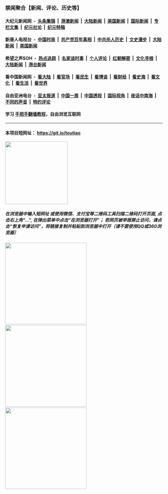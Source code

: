### 禁闻聚合【新闻、评论、历史等】

#### 大纪元新闻网 &nbsp;-&nbsp; [头条集锦](indexes/E头条集锦.md?t=02081633) &nbsp;|&nbsp; [港澳新闻](indexes/E港澳新闻.md?t=02081633)  &nbsp;|&nbsp; [大陆新闻](indexes/E大陆新闻.md?t=02081633) &nbsp;|&nbsp; [美国新闻](indexes/E美国新闻.md?t=02081633) &nbsp;|&nbsp; [国际新闻](indexes/E国际新闻.md?t=02081633) &nbsp;|&nbsp; [专栏文集](indexes/E专栏文集.md?t=02081633) &nbsp;|&nbsp; [纪元社论](indexes/E纪元社论.md?t=02081633) &nbsp;|&nbsp; [纪元特稿](indexes/E纪元特稿.md?t=02081633) 

#### 新唐人电视台 &nbsp;-&nbsp; [中国时局](indexes/N中国时局.md?t=02081633) &nbsp;|&nbsp; [共产党百年真相](indexes/N共产党百年真相.md?t=02081633) &nbsp;|&nbsp; [中共杀人历史](indexes/N中共杀人历史.md?t=02081633) &nbsp;|&nbsp; [文史漫步](indexes/N文史漫步.md?t=02081633) &nbsp;|&nbsp; [大陆新闻](indexes/N大陆新闻.md?t=02081633) &nbsp;|&nbsp; [美国新闻](indexes/N美国新闻.md?t=02081633)

#### 希望之声SOH &nbsp;-&nbsp; [热点追踪](indexes/H热点追踪.md?t=02081633) &nbsp;|&nbsp; [名家谈时事](indexes/H名家谈时事.md?t=02081633) &nbsp;|&nbsp; [个人评论](indexes/H个人评论.md?t=02081633)  &nbsp;|&nbsp; [红朝解密](indexes/H红朝解密.md?t=02081633) &nbsp;|&nbsp; [文化寻根](indexes/H文化寻根.md?t=02081633) &nbsp;|&nbsp; [大陆新闻](indexes/H大陆新闻.md?t=02081633) &nbsp;|&nbsp; [港台新闻](indexes/H港台新闻.md?t=02081633)

#### 看中国新闻网 &nbsp;-&nbsp; [看大陆](indexes/S看大陆.md?t=02081633) &nbsp;|&nbsp; [看官场](indexes/S看官场.md?t=02081633) &nbsp;|&nbsp; [看民生](indexes/S看民生.md?t=02081633)  &nbsp;|&nbsp; [看博谈](indexes/S看博谈.md?t=02081633) &nbsp;|&nbsp; [看财经](indexes/S看财经.md?t=02081633) &nbsp;|&nbsp; [看史海](indexes/S看史海.md?t=02081633) &nbsp;|&nbsp; [看文化](indexes/S看文化.md?t=02081633) &nbsp;|&nbsp; [看生活](indexes/S看生活.md?t=02081633) &nbsp;|&nbsp; [看世界](indexes/S看世界.md?t=02081633)

#### 自由亚洲电台 &nbsp;-&nbsp; [亚太报道](indexes/R亚太报道.md?t=02081633) &nbsp;|&nbsp; [中国一周](indexes/R中国一周.md?t=02081633) &nbsp;|&nbsp; [中国透视](indexes/R中国透视.md?t=02081633)  &nbsp;|&nbsp; [国际视角](indexes/R国际视角.md?t=02081633) &nbsp;|&nbsp; [夜话中南海](indexes/R夜话中南海.md?t=02081633) &nbsp;|&nbsp; [不同的声音](indexes/R不同的声音.md?t=02081633) &nbsp;|&nbsp; [特约评论](indexes/R特约评论.md?t=02081633)

#### 学习 [手把手翻墙教程](https://github.com/gfw-breaker/guides/wiki)，自由浏览互联网

----

#### 本项目短网址： https://git.io/toutiao
<img src="https://raw.githubusercontent.com/gfw-breaker/banned-news/master/scripts/img/qr.png" width="200px"/>  

##### 在浏览器中输入短网址 或使用微信、支付宝等二维码工具扫描二维码打开页面, 点击右上角"...", 在弹出菜单中点击“在浏览器打开”； 若网页被举报禁止访问，请点击“恢复申请访问”，将链接复制并粘贴到浏览器中打开（请不要使用QQ或360浏览器）

<img src="https://raw.githubusercontent.com/gfw-breaker/banned-news/master/scripts/img/1.png" width="260px"/> &nbsp; <img src="https://raw.githubusercontent.com/gfw-breaker/banned-news/master/scripts/img/2.png" width="260px"/> &nbsp; <img src="https://raw.githubusercontent.com/gfw-breaker/banned-news/master/scripts/img/3.png" width="260px"/>
